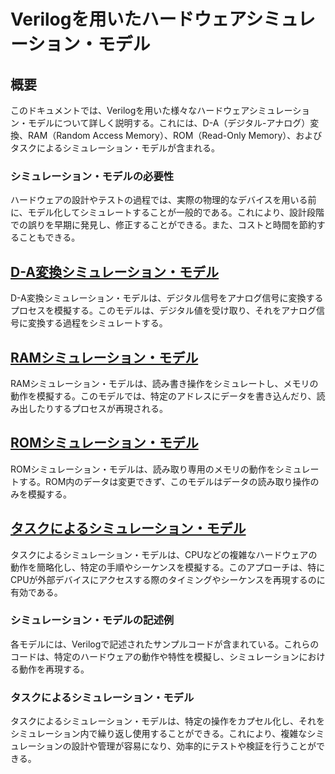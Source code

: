 # Verilogを用いたハードウェアシミュレーション・モデル

## 概要
このドキュメントでは、Verilogを用いた様々なハードウェアシミュレーション・モデルについて詳しく説明する。これには、D-A（デジタル-アナログ）変換、RAM（Random Access Memory）、ROM（Read-Only Memory）、およびタスクによるシミュレーション・モデルが含まれる。

### シミュレーション・モデルの必要性
ハードウェアの設計やテストの過程では、実際の物理的なデバイスを用いる前に、モデル化してシミュレートすることが一般的である。これにより、設計段階での誤りを早期に発見し、修正することができる。また、コストと時間を節約することもできる。

## [D-A変換シミュレーション・モデル](D-A.md)
D-A変換シミュレーション・モデルは、デジタル信号をアナログ信号に変換するプロセスを模擬する。このモデルは、デジタル値を受け取り、それをアナログ信号に変換する過程をシミュレートする。

## [RAMシミュレーション・モデル](RAM.md)
RAMシミュレーション・モデルは、読み書き操作をシミュレートし、メモリの動作を模擬する。このモデルでは、特定のアドレスにデータを書き込んだり、読み出したりするプロセスが再現される。

## [ROMシミュレーション・モデル](ROM.md)
ROMシミュレーション・モデルは、読み取り専用のメモリの動作をシミュレートする。ROM内のデータは変更できず、このモデルはデータの読み取り操作のみを模擬する。

## [タスクによるシミュレーション・モデル](TASK.md)
タスクによるシミュレーション・モデルは、CPUなどの複雑なハードウェアの動作を簡略化し、特定の手順やシーケンスを模擬する。このアプローチは、特にCPUが外部デバイスにアクセスする際のタイミングやシーケンスを再現するのに有効である。

### シミュレーション・モデルの記述例
各モデルには、Verilogで記述されたサンプルコードが含まれている。これらのコードは、特定のハードウェアの動作や特性を模擬し、シミュレーションにおける動作を再現する。

### タスクによるシミュレーション・モデル
タスクによるシミュレーション・モデルは、特定の操作をカプセル化し、それをシミュレーション内で繰り返し使用することができる。これにより、複雑なシミュレーションの設計や管理が容易になり、効率的にテストや検証を行うことができる。

